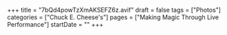+++
title = "7bQd4powTzXmAKSEFZ6z.avif"
draft = false
tags = ["Photos"]
categories = ["Chuck E. Cheese's"]
pages = ["Making Magic Through Live Performance"]
startDate = ""
+++

